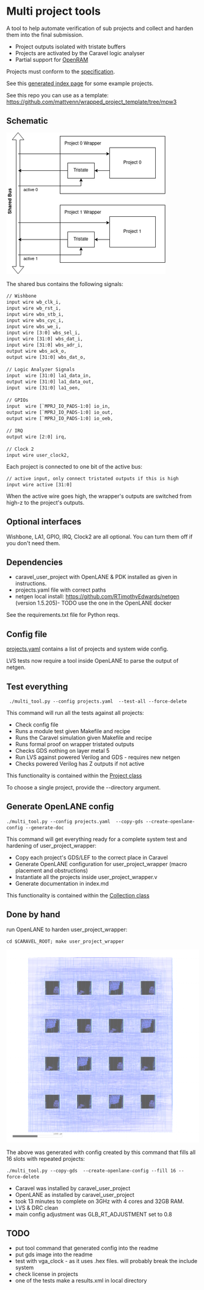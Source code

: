 # Multi project tools

A tool to help automate verification of sub projects and collect and harden them into the final submission.

* Project outputs isolated with tristate buffers
* Projects are activated by the Caravel logic analyser
* Partial support for [OpenRAM](docs/openram.md)

Projects must conform to the [specification](docs/project_spec.md). 

See this [generated index page](https://github.com/mattvenn/zero_to_asic_mpw3/blob/mpw3/README.md) for some example projects.

See this repo you can use as a template: https://github.com/mattvenn/wrapped_project_template/tree/mpw3

## Schematic

![schematic](docs/tristate_wrapper.png)

The shared bus contains the following signals:

    // Wishbone
    input wire wb_clk_i,
    input wire wb_rst_i,
    input wire wbs_stb_i,
    input wire wbs_cyc_i,
    input wire wbs_we_i,
    input wire [3:0] wbs_sel_i,
    input wire [31:0] wbs_dat_i,
    input wire [31:0] wbs_adr_i,
    output wire wbs_ack_o,
    output wire [31:0] wbs_dat_o,

    // Logic Analyzer Signals
    input  wire [31:0] la1_data_in,
    output wire [31:0] la1_data_out,
    input  wire [31:0] la1_oen,

    // GPIOs
    input  wire [`MPRJ_IO_PADS-1:0] io_in,
    output wire [`MPRJ_IO_PADS-1:0] io_out,
    output wire [`MPRJ_IO_PADS-1:0] io_oeb,

    // IRQ
    output wire [2:0] irq,

    // Clock 2
    input wire user_clock2,
   
Each project is connected to one bit of the active bus:

    // active input, only connect tristated outputs if this is high
    input wire active [31:0]

When the active wire goes high, the wrapper's outputs are switched from high-z to the project's outputs.

## Optional interfaces

Wishbone, LA1, GPIO, IRQ, Clock2 are all optional. You can turn them off if you don't need them.

## Dependencies

* caravel_user_project with OpenLANE & PDK installed as given in instructions.
* projects.yaml file with correct paths
* netgen local install: https://github.com/RTimothyEdwards/netgen (version 1.5.205)- TODO use the one in the OpenLANE docker

See the requirements.txt file for Python reqs.

## Config file

[projects.yaml](projects.yaml) contains a list of projects and system wide config.

LVS tests now require a tool inside OpenLANE to parse the output of netgen.

## Test everything

     ./multi_tool.py --config projects.yaml  --test-all --force-delete

This command will run all the tests against all projects: 

* Check config file
* Runs a module test given Makefile and recipe
* Runs the Caravel simulation given Makefile and recipe
* Runs formal proof on wrapper tristated outputs
* Checks GDS nothing on layer metal 5
* Run LVS against powered Verilog and GDS - requires new netgen
* Checks powered Verilog has Z outputs if not active

This functionality is contained within the [Project class](project.py)

To choose a single project, provide the --directory argument.

## Generate OpenLANE config

    ./multi_tool.py --config projects.yaml  --copy-gds --create-openlane-config --generate-doc

This command will get everything ready for a complete system test and hardening of user_project_wrapper:

* Copy each project's GDS/LEF to the correct place in Caravel
* Generate OpenLANE configuration for user_project_wrapper (macro placement and obstructions)
* Instantiate all the projects inside user_project_wrapper.v
* Generate documentation in index.md

This functionality is contained within the [Collection class](collect.py)

## Done by hand

run OpenLANE to harden user_project_wrapper:

    cd $CARAVEL_ROOT; make user_project_wrapper

![hardened user project wrapper](docs/mph-16-mpw-two-a-designs.png)

The above was generated with config created by this command that fills all 16 slots with repeated projects:

    ./multi_tool.py --copy-gds  --create-openlane-config --fill 16 --force-delete

* Caravel was installed by caravel_user_project
* OpenLANE as installed by caravel_user_project
* took 13 minutes to complete on 3GHz with 4 cores and 32GB RAM.
* LVS & DRC clean
* main config adjustment was GLB_RT_ADJUSTMENT set to 0.8

## TODO

* put tool command that generated config into the readme
* put gds image into the readme
* test with vga_clock - as it uses .hex files. will probably break the include system
* check license in projects
* one of the tests make a results.xml in local directory
